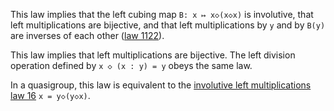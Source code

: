 This law implies that the left cubing map `B: x ↦ x◇(x◇x)` is involutive, that left multiplications are bijective, and that left multiplications by `y` and by `B(y)` are inverses of each other ([law 1122](https://teorth.github.io/equational_theories/implications/?1122)).

This law implies that left multiplications are bijective.  The left division operation defined by `x ◇ (x : y) = y` obeys the same law.

In a quasigroup, this law is equivalent to the [involutive left multiplications law 16](https://teorth.github.io/equational_theories/implications/?16) `x = y◇(y◇x)`.
